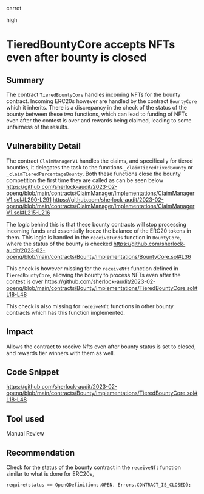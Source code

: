 carrot

high

# TieredBountyCore accepts NFTs even after bounty is closed

## Summary
The contract `TieredBountyCore` handles incoming NFTs for the bounty contract. Incoming ERC20s however are handled by the contract `BountyCore` which it inherits. There is a discrepancy in the check of the status of the bounty between these two functions, which can lead to funding of NFTs even after the contest is over and rewards being claimed, leading to some unfairness of the results.
## Vulnerability Detail
The contract `ClaimManagerV1` handles the claims, and specifically for tiered bounties, it delegates the task to the functions `_claimTieredFixedBounty` or `_claimTieredPercentageBounty`. Both these functions close the bounty competition the first time they are called as can be seen below 
https://github.com/sherlock-audit/2023-02-openq/blob/main/contracts/ClaimManager/Implementations/ClaimManagerV1.sol#L290-L291
https://github.com/sherlock-audit/2023-02-openq/blob/main/contracts/ClaimManager/Implementations/ClaimManagerV1.sol#L215-L216

The logic behind this is that these bounty contracts will stop processing incoming funds and essentially freeze the balance of the ERC20 tokens in them. This logic is handled in the `receiveFunds` function in `BountyCore`, where the status of the bounty is checked
https://github.com/sherlock-audit/2023-02-openq/blob/main/contracts/Bounty/Implementations/BountyCore.sol#L36

This check is however missing for the `receiveNft` function defined in `TieredBountyCore`, allowing the bounty to process NFTs even after the contest is over
https://github.com/sherlock-audit/2023-02-openq/blob/main/contracts/Bounty/Implementations/TieredBountyCore.sol#L18-L48

This check is also missing for `receiveNft` functions in other bounty contracts which has this function implemented.

## Impact
Allows the contract to receive Nfts even after bounty status is set to closed, and rewards tier winners with them as well.
## Code Snippet
https://github.com/sherlock-audit/2023-02-openq/blob/main/contracts/Bounty/Implementations/TieredBountyCore.sol#L18-L48
## Tool used

Manual Review

## Recommendation
Check for the status of the bounty contract in the `receiveNft` function similar to what is done for ERC20s,
```solidity
require(status == OpenQDefinitions.OPEN, Errors.CONTRACT_IS_CLOSED);
```
